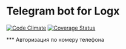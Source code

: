 # Telegram bot for Logx
[![Code Climate](https://codeclimate.com/github/semenovart/logx_supp_bot/badges/gpa.svg)](https://codeclimate.com/github/semenovart/logx_supp_bot)
[![Coverage Status](https://coveralls.io/repos/github/semenovart/logx_supp_bot/badge.svg?branch=master)](https://coveralls.io/github/semenovart/logx_supp_bot?branch=master)

*** Авторизация по номеру телефона
